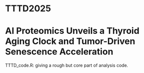 # TTTD2025
# AI Proteomics Unveils a Thyroid Aging Clock and Tumor-Driven Senescence Acceleration

TTTD_code.R: giving a rough but core part of analysis code.
